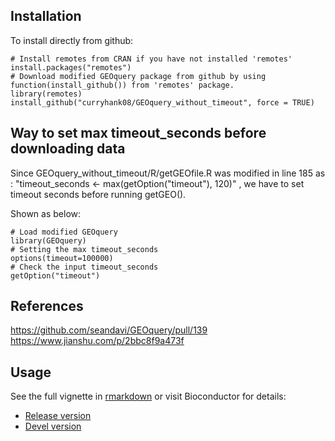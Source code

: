 ## Installation

To install directly from github:

```{r}
# Install remotes from CRAN if you have not installed 'remotes'
install.packages("remotes")
# Download modified GEOquery package from github by using function(install_github()) from 'remotes' package. 
library(remotes)
install_github("curryhank08/GEOquery_without_timeout", force = TRUE)

```
## Way to set max timeout_seconds before downloading data
Since GEOquery_without_timeout/R/getGEOfile.R was modified in line 185 as :
"timeout_seconds <- max(getOption("timeout"), 120)"
, we have to set timeout seconds before running getGEO().

Shown as below:
```{r}
# Load modified GEOquery
library(GEOquery)
# Setting the max timeout_seconds
options(timeout=100000)
# Check the input timeout_seconds
getOption("timeout")
```
## References
https://github.com/seandavi/GEOquery/pull/139
https://www.jianshu.com/p/2bbc8f9a473f

## Usage

See the full vignette in [rmarkdown](https://github.com/seandavi/GEOquery/blob/master/vignettes/GEOquery.Rmd) or visit Bioconductor for details:

- [Release version](http://www.bioconductor.org/packages/release/bioc/html/GEOquery.html)
- [Devel version](http://www.bioconductor.org/packages/devel/bioc/html/GEOquery.html)
